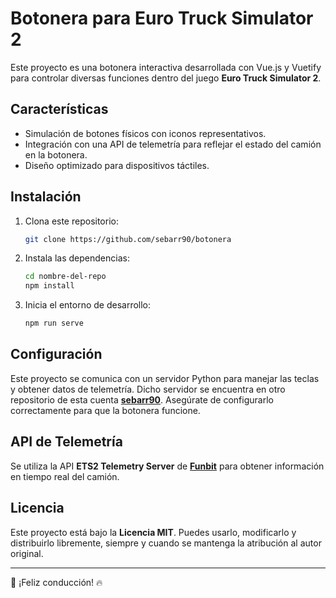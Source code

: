 # Botonera para Euro Truck Simulator 2

Este proyecto es una botonera interactiva desarrollada con Vue.js y Vuetify para controlar diversas funciones dentro del juego **Euro Truck Simulator 2**. 

## Características
- Simulación de botones físicos con iconos representativos.
- Integración con una API de telemetría para reflejar el estado del camión en la botonera.
- Diseño optimizado para dispositivos táctiles.

## Instalación
1. Clona este repositorio:
   ```sh
   git clone https://github.com/sebarr90/botonera
   ```
2. Instala las dependencias:
   ```sh
   cd nombre-del-repo
   npm install
   ```
3. Inicia el entorno de desarrollo:
   ```sh
   npm run serve
   ```

## Configuración
Este proyecto se comunica con un servidor Python para manejar las teclas y obtener datos de telemetría. Dicho servidor se encuentra en otro repositorio de esta cuenta **[sebarr90](https://github.com/sebarr90/botoneraBackend)**. Asegúrate de configurarlo correctamente para que la botonera funcione.


## API de Telemetría
Se utiliza la API **ETS2 Telemetry Server** de **[Funbit](https://github.com/Funbit/ets2-telemetry-server)** para obtener información en tiempo real del camión.

## Licencia
Este proyecto está bajo la **Licencia MIT**. Puedes usarlo, modificarlo y distribuirlo libremente, siempre y cuando se mantenga la atribución al autor original.

---
🚛 ¡Feliz conducción! 🔥

